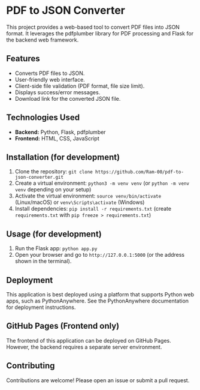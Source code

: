 # PDF to JSON Converter

This project provides a web-based tool to convert PDF files into JSON format.  It leverages the pdfplumber library for PDF processing and Flask for the backend web framework.

## Features

*   Converts PDF files to JSON.
*   User-friendly web interface.
*   Client-side file validation (PDF format, file size limit).
*   Displays success/error messages.
*   Download link for the converted JSON file.

## Technologies Used

*   **Backend:** Python, Flask, pdfplumber
*   **Frontend:** HTML, CSS, JavaScript

## Installation (for development)

1.  Clone the repository: `git clone https://github.com/Ram-00/pdf-to-json-converter.git`
2.  Create a virtual environment: `python3 -m venv venv` (or `python -m venv venv` depending on your setup)
3.  Activate the virtual environment: `source venv/bin/activate` (Linux/macOS) or `venv\Scripts\activate` (Windows)
4.  Install dependencies: `pip install -r requirements.txt` (create `requirements.txt` with `pip freeze > requirements.txt`)

## Usage (for development)

1.  Run the Flask app: `python app.py`
2.  Open your browser and go to `http://127.0.0.1:5000` (or the address shown in the terminal).

## Deployment

This application is best deployed using a platform that supports Python web apps, such as PythonAnywhere.  See the PythonAnywhere documentation for deployment instructions.

## GitHub Pages (Frontend only)

The frontend of this application can be deployed on GitHub Pages.  However, the backend requires a separate server environment.

## Contributing

Contributions are welcome!  Please open an issue or submit a pull request.
